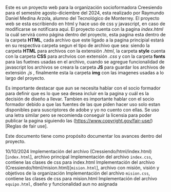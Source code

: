 Este es un proyecto web para la organización socioformadora Creesiendo para el semestre agosto-diciembre del 2024, esta realizado por Raymundo Daniel Medina Arzola, alumno del Tecnológico de Monterrey.
El proyecto web se esta escribiendo en html y hace uso de css y javascript, en caso de modificarse se notificara aqui.
El proyecto cuenta con la pagina _index.html_ la cuál servirá como página dentro del proyecto, esta pagina esta dentro de la carpeta **HTML**, cada archivo que este ligado a la pagina principial estará en su 
respectiva carpeta segun el tipo de archivo que sea: siendo la carpeta **HTML** para archivos con la extensión _.html_, la carpeta **style** cuenta con la carpeta **CSS** para archvios con extensión _.css_
y con la carpeta **fonts** para las fuetnes usadas en el archivo, cuando se agregue funcionalidad de javascript los archivos se creara la carpeta **JS** para guardar los archivos de extensión _.js_
, finalmente esta la carpeta **img** con las imagenes usadas a lo largo del proyecto.

Es importante destacar que aun se necesita hablar con el socio formador para definir que es lo que sea desea incluir en la pagina y cuál es la decisión de diseño a llevar. Tambien es importante hablar con el socio
formador debido a que las fuentes de las que piden hacer uso solo estan disponibles para suscriptores de adobe y yo no cuento con ellas. Se uso una letra similar pero se recomienda conseguir la licensia para poder 
publicar la pagina siguiendo las (https://www.copyright.gov/fair-use/)[Reglas de fair use].

Este documento tiene como propósito documentar los avances dentro del proyecto.

10/10/2024
Implementación del archivo (Cressiendo/html/index.html)[```index.html```], archivo principal
Implementación del archivo ```index.css```, contiene las clases de css para index.html
Implementación del archivo (Cressiendo/html/mision.html)[```mision.html```], archivo con misión, visión y objetivos de la organización
Implementación del archivo ```mision.css```, contiene las clases de css para mision.html
Implementación del archivo ```equipo.html```, diseño y funcionalidad aun no asignada
